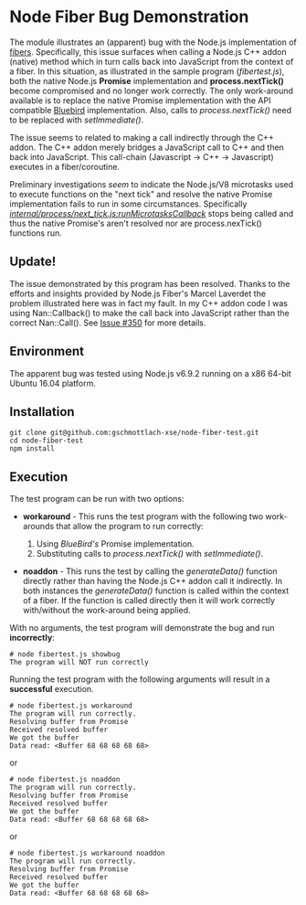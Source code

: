 # Node Fiber Bug Demonstration

The module illustrates an (apparent) bug with the Node.js implementation of [fibers](https://github.com/laverdet/node-fibers). Specifically, this issue surfaces when calling a Node.js C++ addon (native) method which in turn calls back into JavaScript from the context of a fiber. In this situation, as illustrated in the sample program (*fibertest.js*), both the native Node.js **Promise** implementation and **process.nextTick()** become compromised and no longer work correctly. The only work-around available is to replace the native Promise implementation with the API compatible [Bluebird](http://bluebirdjs.com/docs/getting-started.html) implementation. Also, calls to *process.nextTick()* need to be replaced with *setImmediate()*.

The issue seems to related to making a call indirectly through the C++ addon. The C++ addon merely bridges a JavaScript call to C++ and then back into JavaScript. This call-chain (Javascript -> C++ -> Javascript) executes in a fiber/coroutine.

Preliminary investigations *seem* to indicate the Node.js/V8 microtasks used to execute functions on the "next tick" and resolve the native Promise implementation fails to run in some circumstances. Specifically [*internal/process/next_tick.js:runMicrotasksCallback*](https://github.com/nodejs/node/blob/master/lib/internal/process/next_tick.js) stops being called and thus the native Promise's aren't resolved nor are process.nexTick() functions run.

## Update!

The issue demonstrated by this program has been resolved. Thanks to the efforts and insights provided by Node.js Fiber's Marcel Laverdet the problem illustrated here was in fact my fault. In my C++ addon code I was using Nan::Callback() to make the call back into JavaScript rather than the correct Nan::Call(). See [Issue #350](https://github.com/laverdet/node-fibers/issues/350#issuecomment-323204825) for more details.

## Environment

The apparent bug was tested using Node.js v6.9.2 running on a x86 64-bit Ubuntu 16.04 platform.

## Installation

```
git clone git@github.com:gschmottlach-xse/node-fiber-test.git
cd node-fiber-test
npm install
```

## Execution

The test program can be run with two options:

* **workaround** - This runs the test program with the following two work-arounds that allow the program to run correctly:
    1) Using *BlueBird's* Promise implementation.
    2) Substituting calls to *process.nextTick()* with *setImmediate()*.

* **noaddon** - This runs the test by calling the *generateData()* function directly rather than having the Node.js C++ addon call it indirectly. In both instances the *generateData()* function is called within the context of a fiber. If the function is called directly then it will work correctly with/without the work-around being applied.

With no arguments, the test program will demonstrate the bug and run **incorrectly**:
```
# node fibertest.js showbug
The program will NOT run correctly
```

Running the test program with the following arguments will result in a **successful** execution.

```
# node fibertest.js workaround
The program will run correctly.
Resolving buffer from Promise
Received resolved buffer
We got the buffer
Data read: <Buffer 68 68 68 68 68>

```

or

```
# node fibertest.js noaddon
The program will run correctly.
Resolving buffer from Promise
Received resolved buffer
We got the buffer
Data read: <Buffer 68 68 68 68 68>
```

or

```
# node fibertest.js workaround noaddon
The program will run correctly.
Resolving buffer from Promise
Received resolved buffer
We got the buffer
Data read: <Buffer 68 68 68 68 68>
```
